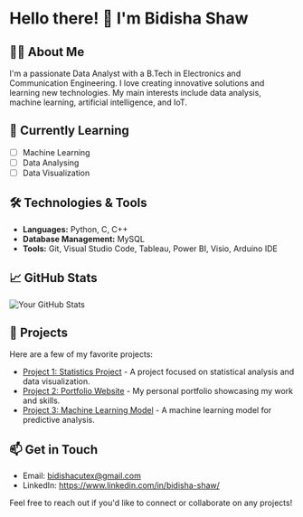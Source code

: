 # Hello there! 👋 I'm Bidisha Shaw

## 👩‍💻 About Me
I'm a passionate Data Analyst with a B.Tech in Electronics and Communication Engineering. I love creating innovative solutions and learning new technologies. My main interests include data analysis, machine learning, artificial intelligence, and IoT.

## 🌱 Currently Learning
- [ ] Machine Learning
- [ ] Data Analysing
- [ ] Data Visualization

## 🛠️ Technologies & Tools
- **Languages:** Python, C, C++
- **Database Management:** MySQL
- **Tools:** Git, Visual Studio Code, Tableau, Power BI, Visio, Arduino IDE

## 📈 GitHub Stats
![Your GitHub Stats](https://github-readme-stats.vercel.app/api?username=bidishacutex&show_icons=true&hide_border=true&theme=radical)

## 📂 Projects
Here are a few of my favorite projects:
- [Project 1: Statistics Project](https://github.com/bidishacutex/statistics_project) - A project focused on statistical analysis and data visualization.
- [Project 2: Portfolio Website](https://github.com/yourusername/portfolio) - My personal portfolio showcasing my work and skills.
- [Project 3: Machine Learning Model](https://github.com/yourusername/ml-model) - A machine learning model for predictive analysis.

## 📫 Get in Touch
- Email: bidishacutex@gmail.com
- LinkedIn: https://www.linkedin.com/in/bidisha-shaw/

Feel free to reach out if you'd like to connect or collaborate on any projects!
